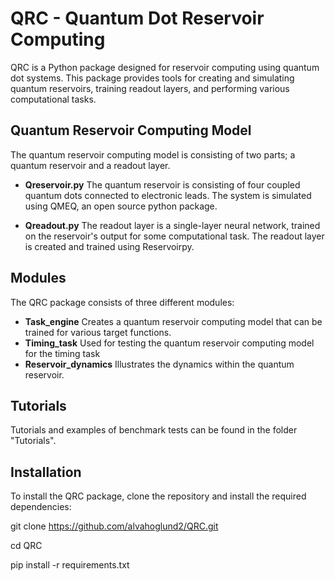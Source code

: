 # QRC - Quantum Dot Reservoir Computing 

QRC is a Python package designed for reservoir computing using quantum dot systems. This package provides tools for creating and simulating quantum reservoirs, training readout layers, and performing various computational tasks. 

Quantum Reservoir Computing Model
-------------------------------------------------------------------
The quantum reservoir computing model is consisting of two parts; a quantum reservoir and a readout layer. 

* **Qreservoir.py** The quantum reservoir is consisting of four coupled quantum dots connected to electronic leads. The system is simulated using QMEQ, an open source python package.

* **Qreadout.py**  The readout layer is a single-layer neural network, trained on the reservoir's output for some computational task. The readout layer is created and trained using Reservoirpy. 

Modules
--------------------------------------------------------------------
The QRC package consists of three different modules: 

* **Task_engine** Creates a quantum reservoir computing model that can be trained for various target functions.
* **Timing_task** Used for testing the quantum reservoir computing model for the timing task
* **Reservoir_dynamics**  Illustrates the dynamics within the quantum reservoir.

Tutorials
---------------------------------------------------------------------
Tutorials and examples of benchmark tests can be found in the folder "Tutorials". 

Installation
----------------------------------------------------------------------
To install the QRC package, clone the repository and install the required dependencies:

git clone https://github.com/alvahoglund2/QRC.git

cd QRC

pip install -r requirements.txt
